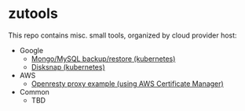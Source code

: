# zutools
This repo contains misc. small tools, organized by cloud provider host:

* Google
	* [Mongo/MySQL backup/restore (kubernetes)](https://github.com/zulily/zutools/tree/master/google/backup_restore)
	* [Disksnap (kubernetes)](https://github.com/zulily/zutools/tree/master/google/disksnap)
* AWS
	* [Openresty proxy example (using AWS Certificate Manager)](https://github.com/zulily/zutools/tree/master/aws/openresty-awscert-proxy)
* Common
	* TBD


